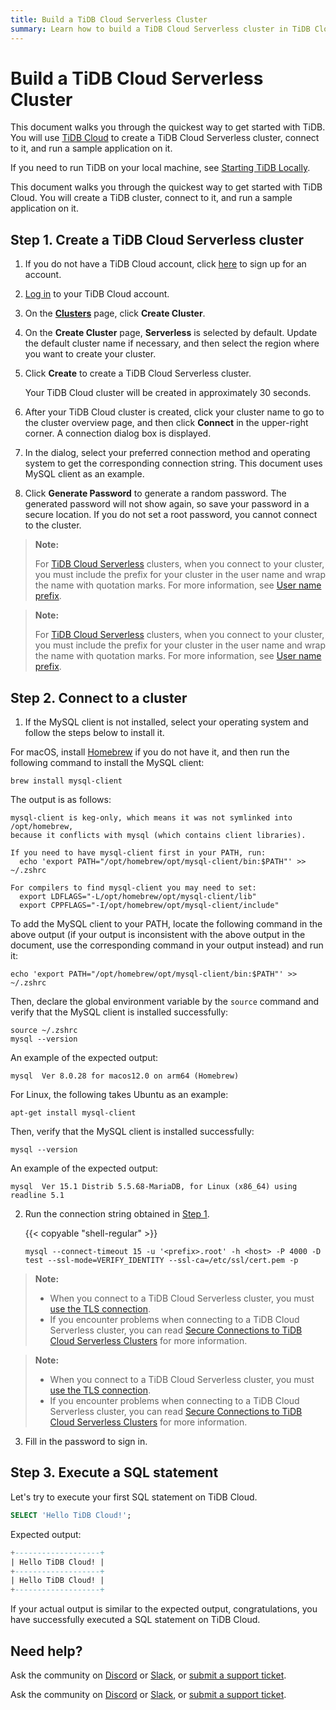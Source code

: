 ```yaml
---
title: Build a TiDB Cloud Serverless Cluster
summary: Learn how to build a TiDB Cloud Serverless cluster in TiDB Cloud and connect to it.
---
```


<!-- markdownlint-disable MD029 -->

# Build a TiDB Cloud Serverless Cluster

<CustomContent platform="tidb">

This document walks you through the quickest way to get started with TiDB. You will use [TiDB Cloud](https://www.pingcap.com/tidb-cloud) to create a TiDB Cloud Serverless cluster, connect to it, and run a sample application on it.

If you need to run TiDB on your local machine, see [Starting TiDB Locally](/quick-start-with-tidb.md).

</CustomContent>

<CustomContent platform="tidb-cloud">

This document walks you through the quickest way to get started with TiDB Cloud. You will create a TiDB cluster, connect to it, and run a sample application on it.

</CustomContent>

## Step 1. Create a TiDB Cloud Serverless cluster

1. If you do not have a TiDB Cloud account, click [here](https://tidbcloud.com/free-trial) to sign up for an account.

2. [Log in](https://tidbcloud.com/) to your TiDB Cloud account.

3. On the [**Clusters**](https://tidbcloud.com/console/clusters) page, click **Create Cluster**.

4. On the **Create Cluster** page, **Serverless** is selected by default. Update the default cluster name if necessary, and then select the region where you want to create your cluster.

5. Click **Create** to create a TiDB Cloud Serverless cluster.

    Your TiDB Cloud cluster will be created in approximately 30 seconds.

6. After your TiDB Cloud cluster is created, click your cluster name to go to the cluster overview page, and then click **Connect** in the upper-right corner. A connection dialog box is displayed.

7. In the dialog, select your preferred connection method and operating system to get the corresponding connection string. This document uses MySQL client as an example.

8. Click **Generate Password** to generate a random password. The generated password will not show again, so save your password in a secure location. If you do not set a root password, you cannot connect to the cluster.

<CustomContent platform="tidb">

> **Note:**
>
> For [TiDB Cloud Serverless](https://docs.pingcap.com/tidbcloud/select-cluster-tier#tidb-cloud-serverless) clusters, when you connect to your cluster, you must include the prefix for your cluster in the user name and wrap the name with quotation marks. For more information, see [User name prefix](https://docs.pingcap.com/tidbcloud/select-cluster-tier#user-name-prefix).

</CustomContent>

<CustomContent platform="tidb-cloud">

> **Note:**
>
> For [TiDB Cloud Serverless](https://docs.pingcap.com/tidbcloud/select-cluster-tier#tidb-cloud-serverless) clusters, when you connect to your cluster, you must include the prefix for your cluster in the user name and wrap the name with quotation marks. For more information, see [User name prefix](/tidb-cloud/select-cluster-tier.md#user-name-prefix).

</CustomContent>

## Step 2. Connect to a cluster

1. If the MySQL client is not installed, select your operating system and follow the steps below to install it.

<SimpleTab>

<div label="macOS">

For macOS, install [Homebrew](https://brew.sh/index) if you do not have it, and then run the following command to install the MySQL client:

```shell
brew install mysql-client
```

The output is as follows:

```
mysql-client is keg-only, which means it was not symlinked into /opt/homebrew,
because it conflicts with mysql (which contains client libraries).

If you need to have mysql-client first in your PATH, run:
  echo 'export PATH="/opt/homebrew/opt/mysql-client/bin:$PATH"' >> ~/.zshrc

For compilers to find mysql-client you may need to set:
  export LDFLAGS="-L/opt/homebrew/opt/mysql-client/lib"
  export CPPFLAGS="-I/opt/homebrew/opt/mysql-client/include"
```

To add the MySQL client to your PATH, locate the following command in the above output (if your output is inconsistent with the above output in the document, use the corresponding command in your output instead) and run it:

```shell
echo 'export PATH="/opt/homebrew/opt/mysql-client/bin:$PATH"' >> ~/.zshrc
```

Then, declare the global environment variable by the `source` command and verify that the MySQL client is installed successfully:

```shell
source ~/.zshrc
mysql --version
```

An example of the expected output:

```
mysql  Ver 8.0.28 for macos12.0 on arm64 (Homebrew)
```

</div>

<div label="Linux">

For Linux, the following takes Ubuntu as an example:

```shell
apt-get install mysql-client
```

Then, verify that the MySQL client is installed successfully:

```shell
mysql --version
```

An example of the expected output:

```
mysql  Ver 15.1 Distrib 5.5.68-MariaDB, for Linux (x86_64) using readline 5.1
```

</div>

</SimpleTab>

2. Run the connection string obtained in [Step 1](#step-1-create-a-tidb-cloud-serverless-cluster).

    {{< copyable "shell-regular" >}}

    ```shell
    mysql --connect-timeout 15 -u '<prefix>.root' -h <host> -P 4000 -D test --ssl-mode=VERIFY_IDENTITY --ssl-ca=/etc/ssl/cert.pem -p
    ```

<CustomContent platform="tidb">

> **Note:**
>
> - When you connect to a TiDB Cloud Serverless cluster, you must [use the TLS connection](https://docs.pingcap.com/tidbcloud/secure-connections-to-serverless-clusters).
> - If you encounter problems when connecting to a TiDB Cloud Serverless cluster, you can read [Secure Connections to TiDB Cloud Serverless Clusters](https://docs.pingcap.com/tidbcloud/secure-connections-to-serverless-clusters) for more information.

</CustomContent>

<CustomContent platform="tidb-cloud">

> **Note:**
>
> - When you connect to a TiDB Cloud Serverless cluster, you must [use the TLS connection](/tidb-cloud/secure-connections-to-serverless-clusters.md).
> - If you encounter problems when connecting to a TiDB Cloud Serverless cluster, you can read [Secure Connections to TiDB Cloud Serverless Clusters](/tidb-cloud/secure-connections-to-serverless-clusters.md) for more information.

</CustomContent>

3. Fill in the password to sign in.

## Step 3. Execute a SQL statement

Let's try to execute your first SQL statement on TiDB Cloud.

```sql
SELECT 'Hello TiDB Cloud!';
```

Expected output:

```sql
+-------------------+
| Hello TiDB Cloud! |
+-------------------+
| Hello TiDB Cloud! |
+-------------------+
```

If your actual output is similar to the expected output, congratulations, you have successfully executed a SQL statement on TiDB Cloud.

## Need help?

<CustomContent platform="tidb">

Ask the community on [Discord](https://discord.gg/DQZ2dy3cuc?utm_source=doc) or [Slack](https://slack.tidb.io/invite?team=tidb-community&channel=everyone&ref=pingcap-docs), or [submit a support ticket](/support.md).

</CustomContent>

<CustomContent platform="tidb-cloud">

Ask the community on [Discord](https://discord.gg/DQZ2dy3cuc?utm_source=doc) or [Slack](https://slack.tidb.io/invite?team=tidb-community&channel=everyone&ref=pingcap-docs), or [submit a support ticket](https://tidb.support.pingcap.com/).

</CustomContent>
